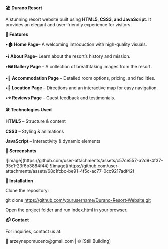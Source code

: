<p><b>🏖️ Durano Resort</b></p>

<p>A stunning resort website built using <b>HTML5, CSS3, and JavaScript</b>. It provides an elegant and user-friendly experience for visitors.</p>

<p><b>🌟 Features</b></p>

<p>•<b>🏠 Home Page</b>– A welcoming introduction with high-quality visuals.</p> 
<p>•<b>ℹ️ About Page</b>– Learn about the resort’s history and mission.</p> 
<p>•<b>🖼️ Gallery Page</b> – A collection of breathtaking images from the resort.</p>
<p>•<b>🏡 Accommodation Page</b> – Detailed room options, pricing, and facilities.</p>
<p>•<b>📍 Location Page</b> – Directions and an interactive map for easy navigation.</p> 
<p>•<b>⭐ Reviews Page</b> – Guest feedback and testimonials.</p> 

<p><b>🛠️ Technologies Used</b></p>
<p><b>HTML5</b> – Structure & content</p>
<p><b>CSS3</b> – Styling & animations</p>
<p><b>JavaScript</b> – Interactivity & dynamic elements</p>

<p><b>📸 Screenshots</b></p>
![image](https://github.com/user-attachments/assets/c57ce557-a2d9-4f37-95c1-23f6b3884f44)
![image](https://github.com/user-attachments/assets/68c1fcbc-be91-4f5c-ac77-0cc9217adf42)






<p><b>🚀 Installation</b></p>
Clone the repository:

git clone https://github.com/yourusername/Durano-Resort-Website.git
<p>Open the project folder and run index.html in your browser.</p>
<p><b>📬 Contact</b></p>
<p>For inquiries, contact us at:</p> 📧 arzeynepomuceno@gmail.com | 🌐 [Still Building]
